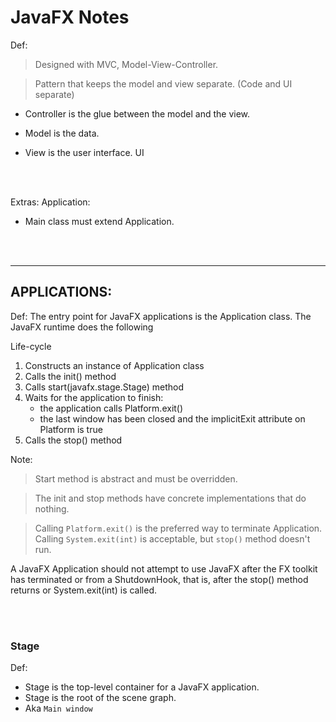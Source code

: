 # JavaFX Notes

Def:

> Designed with MVC, Model-View-Controller.

> Pattern that keeps the model and view separate. (Code and UI separate)

- Controller is the glue between the model and the view.

- Model is the data.

- View is the user interface. UI

<br/>

<br/>

Extras:
Application:

- Main class must extend Application.

<br/>
<br/>

---

## APPLICATIONS:

Def:
The entry point for JavaFX applications is the Application class. The JavaFX runtime does the following

Life-cycle

1. Constructs an instance of Application class
2. Calls the init() method
3. Calls start(javafx.stage.Stage) method
4. Waits for the application to finish:
   - the application calls Platform.exit()
   - the last window has been closed and the implicitExit attribute on Platform is true
5. Calls the stop() method

Note:

> Start method is abstract and must be overridden.

> The init and stop methods have concrete implementations that do nothing.

> Calling `Platform.exit()` is the preferred way to terminate Application. Calling `System.exit(int)` is acceptable, but `stop()` method doesn't run.

A JavaFX Application should not attempt to use JavaFX after the FX toolkit has terminated or from a ShutdownHook, that is, after the stop() method returns or System.exit(int) is called.

<br/>
<br/>

### Stage

Def:

- Stage is the top-level container for a JavaFX application.
- Stage is the root of the scene graph.
- Aka `Main window`
